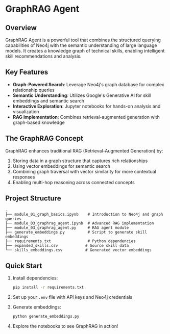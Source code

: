 # GraphRAG Agent

## Overview
GraphRAG Agent is a powerful tool that combines the structured querying capabilities of Neo4j with the semantic understanding of large language models. It creates a knowledge graph of technical skills, enabling intelligent skill recommendations and analysis.

## Key Features

- **Graph-Powered Search**: Leverage Neo4j's graph database for complex relationship queries
- **Semantic Understanding**: Utilizes Google's Generative AI for skill embeddings and semantic search
- **Interactive Exploration**: Jupyter notebooks for hands-on analysis and visualization
- **RAG Implementation**: Combines retrieval-augmented generation with graph-based knowledge

## The GraphRAG Concept

GraphRAG enhances traditional RAG (Retrieval-Augmented Generation) by:
1. Storing data in a graph structure that captures rich relationships
2. Using vector embeddings for semantic search
3. Combining graph traversal with vector similarity for more contextual responses
4. Enabling multi-hop reasoning across connected concepts

## Project Structure

```
.
├── module_01_graph_basics.ipynb    # Introduction to Neo4j and graph queries
├── module_03_graphrag_agent.ipynb  # Advanced RAG implementation
├── module_03_graphrag_agent.py     # RAG agent module
├── generate_embeddings.py          # Script to generate skill embeddings
├── requirements.txt                # Python dependencies
├── expanded_skills.csv            # Source skill data
└── skills_embeddings.csv          # Generated vector embeddings
```

## Quick Start

1. Install dependencies:
   ```bash
   pip install -r requirements.txt
   ```

2. Set up your `.env` file with API keys and Neo4j credentials

3. Generate embeddings:
   ```bash
   python generate_embeddings.py
   ```

4. Explore the notebooks to see GraphRAG in action!